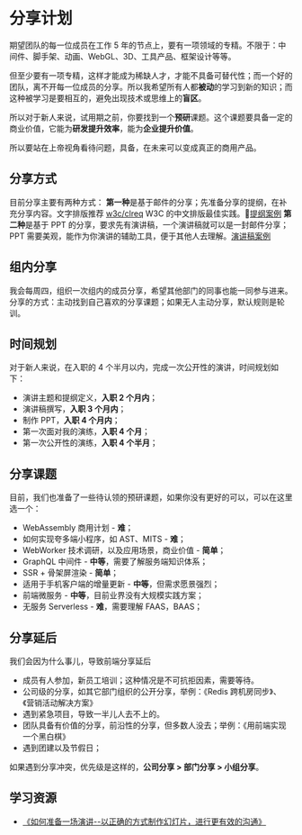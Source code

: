 # 分享计划

期望团队的每一位成员在工作 5 年的节点上，要有一项领域的专精。不限于：中间件、脚手架、动画、WebGL、3D、工具产品、框架设计等等。  

但至少要有一项专精，这样才能成为稀缺人才，才能不具备可替代性；而一个好的团队，离不开每一位成员的分享。所以我希望所有人都**被动**的学习到新的知识；而这种被学习是要相互的，避免出现技术或思维上的**盲区**。

所以对于新人来说，试用期之前，你要找到一个**预研**课题。这个课题要具备一定的商业价值，它能为**研发提升效率**，能为**企业提升价值**。

所以要站在上帝视角看待问题，具备，在未来可以变成真正的商用产品。

## 分享方式
目前分享主要有两种方式：
**第一种**是基于邮件的分享；先准备分享的提纲，在补充分享内容。文字排版推荐 [w3c/clreq](https://github.com/w3c/clreq) W3C 的中文排版最佳实践。[提纲案例](https://www.cnblogs.com/wubaiqing/p/6726429.html)
**第二种**是基于 PPT 的分享，要求先有演讲稿，一个演讲稿就可以是一封邮件分享；PPT 需要美观，能作为你演讲的辅助工具，便于其他人去理解。[演讲稿案例](https://note.youdao.com/share/?id=33985951c21d2d2898c8190412dc1219&type=note)

## 组内分享
我会每周四，组织一次组内的成员分享，希望其他部门的同事也能一同参与进来。  
分享的方式：主动找到自己喜欢的分享课题；如果无人主动分享，默认规则是轮训。

## 时间规划
对于新人来说，在入职的 4 个半月以内，完成一次公开性的演讲，时间规划如下：
- 演讲主题和提纲定义，**入职 2 个月内**；
- 演讲稿撰写，**入职 3 个月内**；
- 制作 PPT，**入职 4 个月内**；
- 第一次面对我的演练，**入职 4 个月**；
- 第一次公开性的演练，**入职 4 个半月**；

## 分享课题
目前，我们也准备了一些待认领的预研课题，如果你没有更好的可以，可以在这里选一个：

- WebAssembly 商用计划 - **难**；
- 如何实现夸多端小程序，如 AST、MITS - **难**；
- WebWorker 技术调研，以及应用场景，商业价值 - **简单**；
- GraphQL 中间件 - **中等**，需要了解服务端知识体系；
- SSR + 骨架屏渲染 - **简单**；
- 适用于手机客户端的增量更新 - **中等**，但需求愿景强烈；
- 前端微服务 - **中等**，目前业界没有大规模实践方案；
- 无服务 Serverless - **难**，需要理解 FAAS，BAAS；


## 分享延后
我们会因为什么事儿，导致前端分享延后
- 成员有人参加，新员工培训；这种情况是不可抗拒因素，需要等待。
- 公司级的分享，如其它部门组织的公开分享，举例：《Redis 跨机房同步》、《营销活动解决方案》
- 遇到紧急项目，导致一半儿人去不上的。
- 团队具备有价值的分享，前沿性的分享，但多数人没去；举例：《用前端实现一个黑白棋》
- 遇到团建以及节假日； 

如果遇到分享冲突，优先级是这样的，**公司分享 > 部门分享 > 小组分享**。

## 学习资源
- [《如何准备一场演讲--以正确的方式制作幻灯片，进行更有效的沟通》](https://www.cnblogs.com/wubaiqing/p/9115523.html)
